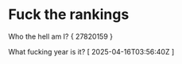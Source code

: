 # Fuck the rankings

Who the hell am I?
{ 27820159 }

What fucking year is it?
[ 2025-04-16T03:56:40Z ]

